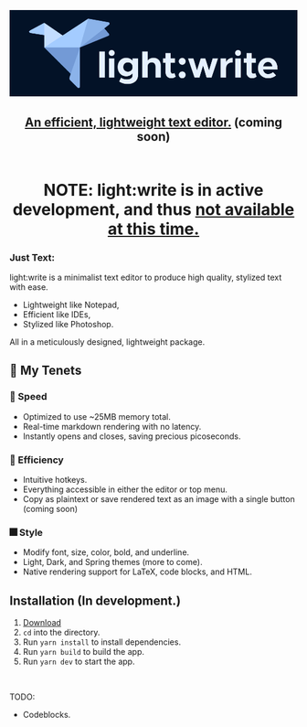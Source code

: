 <p align="center"><a href="" target="_blank" rel="noreferrer noopener"><img width="700" alt="light:write logo" src=".\assets\images\lw_dark.png"></a></p>

## 
<h2 align="center">
<a rel="noreferrer noopener" href="#">An efficient, lightweight text editor.</a>
(coming soon)
<br/><br/>
</h2>

<h1 align="center">NOTE: light:write is in active development, and thus <ins>not available at this time.</ins></h1>

### Just Text:
<p>light:write is a minimalist text editor to produce high quality, stylized text with ease.</p>

- Lightweight like Notepad,
- Efficient like IDEs,
- Stylized like Photoshop.

All in a meticulously designed, lightweight package.
## 🦢 My Tenets

### 🚀 Speed
- Optimized to use ~25MB memory total.
- Real-time markdown rendering with no latency.
- Instantly opens and closes, saving precious picoseconds.

### 🌠 Efficiency
- Intuitive hotkeys.
- Everything accessible in either the editor or top menu.
- Copy as plaintext or save rendered text as an image with a single button (coming soon)

### 🎆 Style
- Modify font, size, color, bold, and underline. 
- Light, Dark, and Spring themes (more to come).
- Native rendering support for LaTeX, code blocks, and HTML.

## Installation (In development.)
1. <a rel="noreferrer noopener" href="#">Download</a>
2. `cd` into the directory.
3. Run `yarn install` to install dependencies.
4. Run `yarn build` to build the app.
5. Run `yarn dev` to start the app.

<br>

TODO:
- Codeblocks.